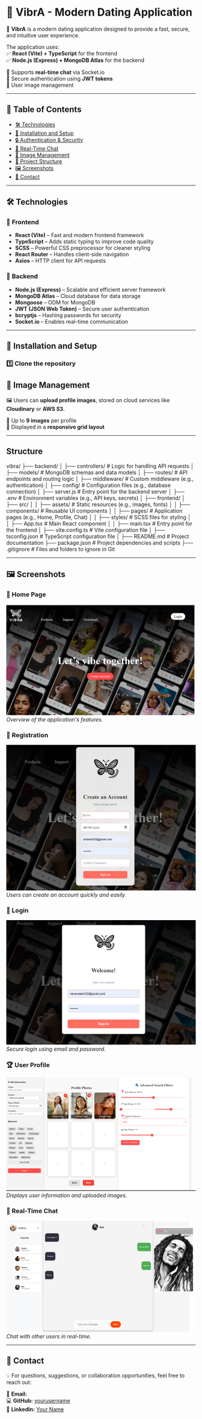 
# 🎉 VibrA - Modern Dating Application  

🚀 **VibrA** is a modern dating application designed to provide a fast, secure, and intuitive user experience.  

The application uses:  
✅ **React (Vite) + TypeScript** for the frontend  
✅ **Node.js (Express) + MongoDB Atlas** for the backend  

🔹 Supports **real-time chat** via Socket.io  
🔹 Secure authentication using **JWT tokens**  
🔹 User image management  

---

## 📌 Table of Contents  
- [🛠️ Technologies](#️-technologies)  
- [🚀 Installation and Setup](#-installation-and-setup)  
- [🔒 Authentication & Security](#-authentication--security)  
- [💬 Real-Time Chat](#-real-time-chat)  
- [📸 Image Management](#-image-management)  
- [📂 Project Structure](#-project-structure)  
- [🖼️ Screenshots](#-screenshots)  
- [📩 Contact](#-contact)  

---

## 🛠️ Technologies  

### 📌 **Frontend**  
- **React (Vite)** – Fast and modern frontend framework  
- **TypeScript** – Adds static typing to improve code quality  
- **SCSS** – Powerful CSS preprocessor for cleaner styling  
- **React Router** – Handles client-side navigation  
- **Axios** – HTTP client for API requests  

### 🔧 **Backend**  
- **Node.js (Express)** – Scalable and efficient server framework  
- **MongoDB Atlas** – Cloud database for data storage  
- **Mongoose** – ODM for MongoDB  
- **JWT (JSON Web Token)** – Secure user authentication  
- **bcryptjs** – Hashing passwords for security  
- **Socket.io** – Enables real-time communication

- ---

## 🚀 Installation and Setup  

### 1️⃣ Clone the repository  

## 📸 Image Management  
🖼️ Users can **upload profile images**, stored on cloud services like **Cloudinary** or **AWS S3**.  

🔹 Up to **9 images** per profile  
🔹 Displayed in a **responsive grid layout**  

---
## Structure
vibra/
 ├── backend/
 │   ├── controllers/    # Logic for handling API requests
 │   ├── models/         # MongoDB schemas and data models
 │   ├── routes/         # API endpoints and routing logic
 │   ├── middleware/     # Custom middleware (e.g., authentication)
 │   ├── config/         # Configuration files (e.g., database connection)
 │   ├── server.js       # Entry point for the backend server
 │   ├── .env            # Environment variables (e.g., API keys, secrets)
 │
 ├── frontend/
 │   ├── src/
 │   │   ├── assets/     # Static resources (e.g., images, fonts)
 │   │   ├── components/ # Reusable UI components
 │   │   ├── pages/      # Application pages (e.g., Home, Profile, Chat)
 │   │   ├── styles/     # SCSS files for styling
 │   │   ├── App.tsx     # Main React component
 │   │   ├── main.tsx    # Entry point for the frontend
 │   ├── vite.config.ts  # Vite configuration file
 │   ├── tsconfig.json   # TypeScript configuration file
 │
 ├── README.md           # Project documentation
 ├── package.json        # Project dependencies and scripts
 ├── .gitignore          # Files and folders to ignore in Git

---

## 🖼️ Screenshots  

### 📍 Home Page  
![Home Page](screenshots/homePage.png)  
*Overview of the application's features.*  

### 🔐 Registration  
![Registration](screenshots/registration.png)  
*Users can create an account quickly and easily.*  

### 🔑 Login  
![Login](screenshots/login.png)  
*Secure login using email and password.*  

### 🏆 User Profile  
![Profile](screenshots/profilePage.png)  
*Displays user information and uploaded images.*  

### 💬 Real-Time Chat  
![Chat Page](screenshots/chatPage.png)  
*Chat with other users in real-time.*  

---

## 📩 Contact  
💡 For questions, suggestions, or collaboration opportunities, feel free to reach out:  

📧 **Email:**[](markostojanovic353@gmail.com)  
💻 **GitHub:** [yourusername](https://github.com/marko353)  
🔗 **LinkedIn:** [Your Name](https://www.linkedin.com/in/marko-stojanovic-87992b250/)  
